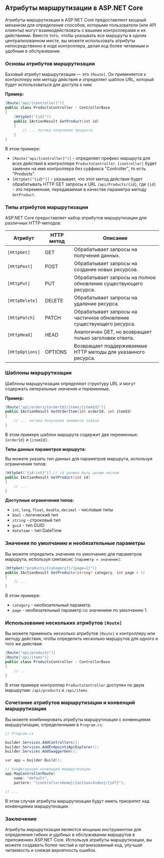 ## Атрибуты маршрутизации в ASP.NET Core

Атрибуты маршрутизации в ASP.NET Core предоставляют мощный механизм для определения способов, которыми пользователи (или API клиенты) могут взаимодействовать с вашими контроллерами и их действиями. Вместо того, чтобы указывать все маршруты в одном централизованном месте, вы можете использовать атрибуты непосредственно в коде контроллера, делая код более читаемым и удобным в обслуживании.

### Основы атрибутов маршрутизации

Базовый атрибут маршрутизации — это `[Route]`. Он применяется к контроллеру или методу действия и определяет шаблон URL, который будет использоваться для доступа к ним. 

**Пример:**

```csharp
[Route("api/[controller]")]
public class ProductsController : ControllerBase
{
    [HttpGet("{id}")]
    public IActionResult GetProduct(int id)
    {
        // ... логика получения продукта
    }
}
```

В этом примере:

* `[Route("api/[controller]")]` -  определяет префикс маршрута для всех действий в контроллере `ProductsController`. `[controller]` будет заменен на имя контроллера без суффикса "Controller", то есть "Products".
* `[HttpGet("{id}")]` - указывает, что этот метод действия будет обрабатывать HTTP GET запросы к URL `/api/Products/{id}`, где `{id}` - это переменная, передаваемая в качестве параметра методу `GetProduct`.

### Типы атрибутов маршрутизации

ASP.NET Core предоставляет набор атрибутов маршрутизации для различных HTTP-методов:

| Атрибут | HTTP метод | Описание |
|---|---|---|
| `[HttpGet]` | GET | Обрабатывает запросы на получение данных. |
| `[HttpPost]` | POST | Обрабатывает запросы на создание новых ресурсов. |
| `[HttpPut]` | PUT | Обрабатывает запросы на полное обновление существующего ресурса. |
| `[HttpDelete]` | DELETE | Обрабатывает запросы на удаление ресурса. |
| `[HttpPatch]` | PATCH | Обрабатывает запросы на частичное обновление существующего ресурса. |
| `[HttpHead]` | HEAD | Аналогичен GET, но возвращает только заголовки ответа. |
| `[HttpOptions]` | OPTIONS | Возвращает поддерживаемые HTTP методы для указанного ресурса. |

### Шаблоны маршрутизации

Шаблоны маршрутизации определяют структуру URL и могут содержать литеральные значения и переменные.

**Пример:**

```csharp
[Route("api/orders/{orderId}/items/{itemId}")]
public IActionResult GetOrderItem(int orderId, int itemId)
{
    // ... логика получения элемента заказа
}
```

В этом примере шаблон маршрута содержит две переменные: `{orderId}` и `{itemId}`.

**Типы данных параметров маршрута:**

Вы можете указать тип данных для параметров маршрута, используя ограничения типов:

```csharp
[HttpGet("{id:int}")] // id должен быть целым числом
public IActionResult GetProduct(int id)
{
    // ...
}
```

**Доступные ограничения типов:**

* `int`, `long`, `float`, `double`, `decimal` - числовые типы
* `bool` - логический тип
* `string` - строковый тип
* `guid` - тип GUID
* `datetime` - тип DateTime

### Значения по умолчанию и необязательные параметры

Вы можете определить значения по умолчанию для параметров маршрута, используя синтаксис `[параметр = значение]`:

```csharp
[HttpGet("products/{category?}/{page=1}")]
public IActionResult GetProducts(string? category, int page = 1)
{
    // ...
}
```

В этом примере:

* `category` - необязательный параметр. 
* `page` - необязательный параметр со значением по умолчанию 1.

### Использование нескольких атрибутов `[Route]`

Вы можете применить несколько атрибутов `[Route]` к контроллеру или методу действия, чтобы определить несколько маршрутов для одного и того же действия:

```csharp
[Route("api/products")]
[Route("api/items")]
public class ProductsController : ControllerBase
{
    // ...
}
```

В этом примере контроллер `ProductsController` доступен по двум маршрутам: `/api/products` и `/api/items`.

### Сочетание атрибутов маршрутизации и конвенций маршрутизации

Вы можете комбинировать атрибуты маршрутизации с конвенциями маршрутизации, определенными в `Program.cs`:

```csharp
// Program.cs

builder.Services.AddControllers();
builder.Services.AddEndpointsApiExplorer();
builder.Services.AddSwaggerGen();

var app = builder.Build();

// Конфигурация конвенций маршрутизации
app.MapControllerRoute(
    name: "default",
    pattern: "{controller=Home}/{action=Index}/{id?}");

// ...
```

В этом случае атрибуты маршрутизации будут иметь приоритет над конвенциями маршрутизации.

### Заключение

Атрибуты маршрутизации являются мощным инструментом для определения гибких и удобных в обслуживании маршрутов в приложениях ASP.NET Core. Используя атрибуты маршрутизации, вы можете создавать более чистый и организованный код, улучшая читаемость и снижая вероятность ошибок.
